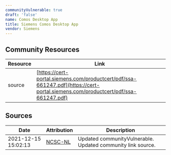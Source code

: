 ```yaml
---
communityVulnerable: true
draft: 'false'
name: Comos Desktop App
title: Siemens Comos Desktop App
vendor: Siemens
---
```



## Community Resources
| Resource | Link |
| --- | --- |
| source | [https://cert-portal.siemens.com/productcert/pdf/ssa-661247.pdf](https://cert-portal.siemens.com/productcert/pdf/ssa-661247.pdf) |


## Sources
| Date | Attribution | Description |
| --- | --- | --- |
| 2021-12-15 15:02:13 | [NCSC-NL](https://github.com/NCSC-NL/log4shell/blob/main/software/README.md) | Updated communityVulnerable. Updated community link source.  |
